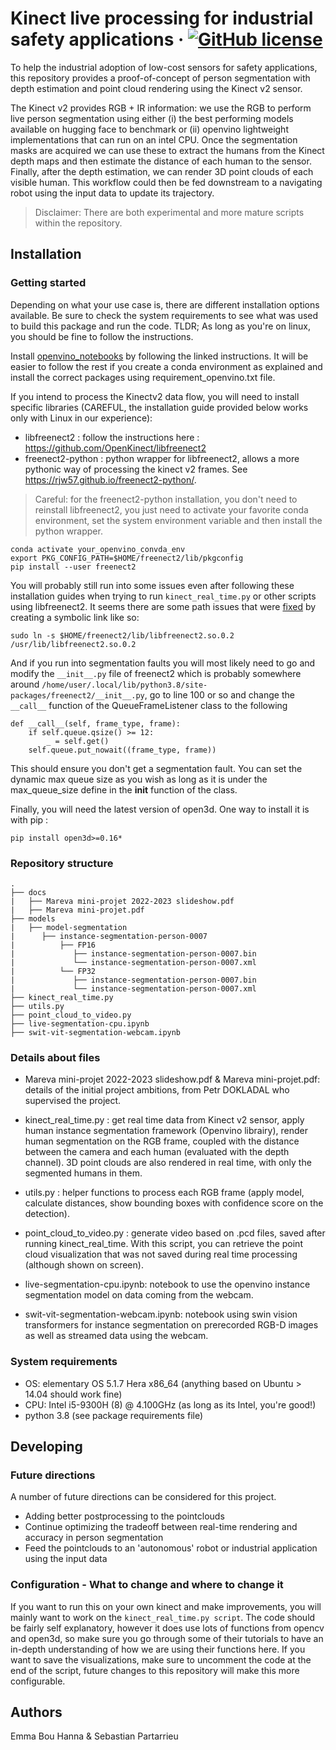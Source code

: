 # Kinect live processing for industrial safety applications &middot; [![GitHub license](https://img.shields.io/badge/license-MIT-blue.svg?style=flat-square)](https://github.com/SebastianPartarrieu/live-kinect/blob/master/LICENSE)
To help the industrial adoption of low-cost sensors for safety applications, this repository provides a proof-of-concept of person segmentation with depth estimation and point cloud rendering using the Kinect v2 sensor.


The Kinect v2 provides RGB + IR information: we use the RGB to perform live person segmentation using either (i) the best performing models available on hugging face to benchmark or (ii) openvino lightweight implementations that can run on an intel CPU. Once the segmentation masks are acquired we can use these to extract the humans from the Kinect depth maps and then estimate the distance of each human to the sensor. Finally, after the depth estimation, we can render 3D point clouds of each visible human. This workflow could then be fed downstream to a navigating robot using the input data to update its trajectory.

> Disclaimer: There are both experimental and more mature scripts within the repository.

## Installation

### Getting started

Depending on what your use case is, there are different installation options available. Be sure to check the system requirements to see what was used to build this package and run the code. TLDR; As long as you're on linux, you should be fine to follow the instructions.

Install [openvino_notebooks](https://github.com/openvinotoolkit/openvino_notebooks/wiki/Conda#step-4-install-the-packages) by following the linked instructions. It will be easier to follow the rest if you create a conda environment as explained and install the correct packages using requirement_openvino.txt file.

If you intend to process the Kinectv2 data flow, you will need to install specific libraries (CAREFUL, the installation guide provided below works only with Linux in our experience):
- libfreenect2 : follow the instructions here : https://github.com/OpenKinect/libfreenect2
- freenect2-python : python wrapper for libfreenect2, allows a more pythonic way of processing the kinect v2 frames. See https://rjw57.github.io/freenect2-python/.
> Careful: for the freenect2-python installation, you don't need to reinstall libfreenect2, you just need to activate your favorite conda environment, set the system environment variable and then install the python wrapper.
```
conda activate your_openvino_convda_env
export PKG_CONFIG_PATH=$HOME/freenect2/lib/pkgconfig
pip install --user freenect2
```
You will probably still run into some issues even after following these installation guides when trying to run ```kinect_real_time.py``` or other scripts using libfreenect2. It seems there are some path issues that were [fixed](https://github.com/rjw57/freenect2-python/issues/6) by creating a symbolic link like so:
```
sudo ln -s $HOME/freenect2/lib/libfreenect2.so.0.2 /usr/lib/libfreenect2.so.0.2
```
And if you run into segmentation faults you will most likely need to go and modify the ```__init__.py``` file of freenect2 which is probably somewhere around ```/home/user/.local/lib/python3.8/site-packages/freenect2/__init__.py```, go to line 100 or so and change the ```__call__``` function of the QueueFrameListener class to the following
```
def __call__(self, frame_type, frame):
    if self.queue.qsize() >= 12:
        _ = self.get()
    self.queue.put_nowait((frame_type, frame))
```
This should ensure you don't get a segmentation fault. You can set the dynamic max queue size as you wish as long as it is under the max_queue_size define in the __init__ function of the class.

Finally, you will need the latest version of open3d. One way to install it is with pip :
```
pip install open3d>=0.16*
```

### Repository structure
```
.
├── docs
|   ├── Mareva mini-projet 2022-2023 slideshow.pdf
|   ├── Mareva mini-projet.pdf
├── models
|   ├── model-segmentation
|      ├── instance-segmentation-person-0007
|          ├── FP16
|             ├── instance-segmentation-person-0007.bin
|             └── instance-segmentation-person-0007.xml
|          └── FP32
|             ├── instance-segmentation-person-0007.bin
|             └── instance-segmentation-person-0007.xml
├── kinect_real_time.py
├── utils.py
├── point_cloud_to_video.py
├── live-segmentation-cpu.ipynb
├── swit-vit-segmentation-webcam.ipynb
```

### Details about files

- Mareva mini-projet 2022-2023 slideshow.pdf & Mareva mini-projet.pdf: details of the initial project ambitions, from Petr DOKLADAL who supervised the project.

- kinect_real_time.py : get real time data from Kinect v2 sensor, apply human instance segmentation framework (Openvino librairy), render human segmentation on the RGB frame, coupled with the distance between the camera and each human (evaluated with the depth channel). 3D point clouds are also rendered in real time, with only the segmented humans in them.

- utils.py : helper functions to process each RGB frame (apply model, calculate distances, show bounding boxes with confidence score on the detection).

- point_cloud_to_video.py : generate video based on .pcd files, saved after running kinect_real_time. With this script, you can retrieve the point cloud visualization that was not saved during real time processing (although shown on screen).

- live-segmentation-cpu.ipynb: notebook to use the openvino instance segmentation model on data coming from the webcam.

- swit-vit-segmentation-webcam.ipynb: notebook using swin vision transformers for instance segmentation on prerecorded RGB-D images as well as streamed data using the webcam.

### System requirements
- OS: elementary OS 5.1.7 Hera x86_64 (anything based on Ubuntu > 14.04 should work fine)
- CPU: Intel i5-9300H (8) @ 4.100GHz (as long as its Intel, you're good!)
- python 3.8 (see package requirements file)

## Developing

### Future directions
A number of future directions can be considered for this project.
- Adding better postprocessing to the pointclouds
- Continue optimizing the tradeoff between real-time rendering and accuracy in person segmentation
- Feed the pointclouds to an 'autonomous' robot or industrial application using the input data

### Configuration - What to change and where to change it
If you want to run this on your own kinect and make improvements, you will mainly want to work on the ```kinect_real_time.py script```. The code should be fairly self explanatory, however it does use lots of functions from opencv and open3d, so make sure you go through some of their tutorials to have an in-depth understanding of how we are using their functions here. If you want to save the visualizations, make sure to uncomment the code at the end of the script, future changes to this repository will make this more configurable.

## Authors
Emma Bou Hanna & Sebastian Partarrieu
